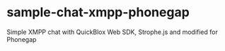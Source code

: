 sample-chat-xmpp-phonegap
=========================

Simple XMPP chat with QuickBlox Web SDK, Strophe.js and modified for Phonegap
